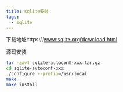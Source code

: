 ```yaml
---
title: sqlite安装
tags:
  - sqlite
---
```


下载地址https://www.sqlite.org/download.html

源码安装

```sh
tar -zxvf sqlite-autoconf-xxx.tar.gz
cd sqlite-autoconf-xxx
./configure --prefix=/usr/local
make
make install
```
